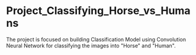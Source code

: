 # Project_Classifying_Horse_vs_Humans
The project is focused on building Classification Model using Convolution Neural Network for classifying the images into "Horse" and "Human".  
